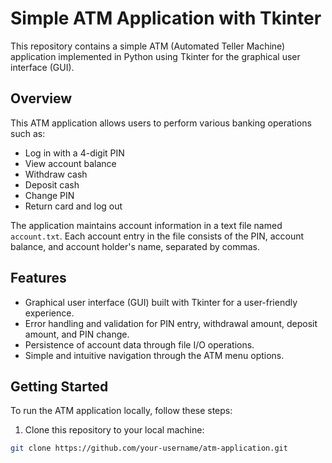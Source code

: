 # Simple ATM Application with Tkinter

This repository contains a simple ATM (Automated Teller Machine) application implemented in Python using Tkinter for the graphical user interface (GUI).

## Overview

This ATM application allows users to perform various banking operations such as:

- Log in with a 4-digit PIN
- View account balance
- Withdraw cash
- Deposit cash
- Change PIN
- Return card and log out

The application maintains account information in a text file named `account.txt`. Each account entry in the file consists of the PIN, account balance, and account holder's name, separated by commas.

## Features

- Graphical user interface (GUI) built with Tkinter for a user-friendly experience.
- Error handling and validation for PIN entry, withdrawal amount, deposit amount, and PIN change.
- Persistence of account data through file I/O operations.
- Simple and intuitive navigation through the ATM menu options.

## Getting Started

To run the ATM application locally, follow these steps:

1. Clone this repository to your local machine:

```bash
git clone https://github.com/your-username/atm-application.git
